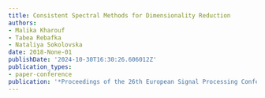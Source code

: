 ```yaml
---
title: Consistent Spectral Methods for Dimensionality Reduction
authors:
- Malika Kharouf
- Tabea Rebafka
- Nataliya Sokolovska
date: 2018-None-01
publishDate: '2024-10-30T16:30:26.606012Z'
publication_types:
- paper-conference
publication: '*Proceedings of the 26th European Signal Processing Conference (EUSIPCO)*'
---
```

